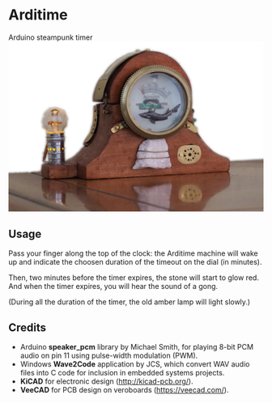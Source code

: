 # Arditime
Arduino steampunk timer
![Arditime](medias/arditime-1.JPG)

## Usage
Pass your finger along the top of the clock: the Arditime machine will wake up and indicate the choosen duration of the timeout on the dial (in minutes).  

Then, two minutes before the timer expires, the stone will start to glow red.  
And when the timer expires, you will hear the sound of a gong.  
  
(During all the duration of the timer, the old amber lamp will light slowly.)  

## Credits
* Arduino **speaker_pcm** library by Michael Smith, for playing 8-bit PCM audio on pin 11 using pulse-width modulation (PWM).
* Windows **Wave2Code** application by JCS, which convert WAV audio files  into C code for inclusion in embedded systems projects. 
* **KiCAD** for electronic design (http://kicad-pcb.org/).
* **VeeCAD** for PCB design on veroboards (https://veecad.com/).

